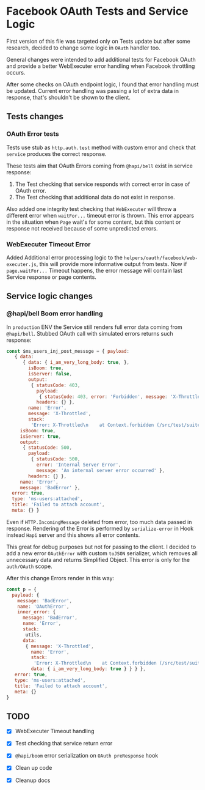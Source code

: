# Facebook OAuth Tests and Service Logic
First version of this file was targeted only on Tests update but after some research,
decided to change some logic in `OAuth` handler too.
 
General changes were intended to add additional tests for Facebook OAuth 
and provide a better WebExecuter error handling when Facebook throttling occurs.

After some checks on OAuth endpoint logic, I found that error handling must be updated.
Current error handling was passing a lot of extra data in response, that's shouldn't be shown to the client.

## Tests changes
### OAuth Error tests
Tests use stub as `http.auth.test` method with custom error and check that `service`
produces the correct response.

These tests aim that OAuth Errors coming from `@hapi/bell` exist in service response:
1. The Test checking that service responds with correct error in case of OAuth error.
2. The Test checking that additional data do not exist in response. 

Also added one integrity test checking that `WebExecuter` will throw a different error when
`waitFor...` timeout error is thrown. This error appears in the situation when `Page` wait's for some content, but this content or response not received because of some unpredicted errors.

### WebExecuter Timeout Error
Added Additional error processing logic to the `helpers/oauth/facebook/web-executer.js`, this will
provide more informative output from tests. Now if `page.waitFor...` Timeout happens, the error message will
contain last Service response or page contents.

## Service logic changes
### @hapi/bell Boom error handling
In `production` ENV the Service still renders full error data coming from `@hapi/bell`. Stubbed OAuth call with simulated errors
returns such response:

```javascript
const $ms_users_inj_post_messsge = { payload:
   { data:
      { data: { i_am_very_long_body: true, },
        isBoom: true,
        isServer: false,
        output:
         { statusCode: 403,
           payload:
            { statusCode: 403, error: 'Forbidden', message: 'X-Throttled' },
           headers: {} },
        name: 'Error',
        message: 'X-Throttled',
        stack:
         'Error: X-Throttled\n    at Context.forbidden (/src/test/suites/oauth/facebook.js:97:34)\n    at process._tickCallback (internal/process/next_tick.js:68:7)' },
     isBoom: true,
     isServer: true,
     output:
      { statusCode: 500,
        payload:
         { statusCode: 500,
           error: 'Internal Server Error',
           message: 'An internal server error occurred' },
        headers: {} },
     name: 'Error',
     message: 'BadError' },
  error: true,
  type: 'ms-users:attached',
  title: 'Failed to attach account',
  meta: {} }
```

Even if `HTTP.IncomingMessage` deleted from error, too much data passed in response.
Rendering of the Error is performed by `serialize-error` in Hook instead `Hapi` server and this shows all error contents.

This great for debug purposes but not for passing to the client.
I decided to add a new error `OAuthError` with custom `toJSON` serializer, which removes all unnecessary data
and returns Simplified Object. This error is only for the `auth/OAuth` scope.

After this change Errors render in this way:

```javascript
const p = { 
  payload: { 
    message: 'BadError',
    name: 'OAuthError',
    inner_error: {
      message: 'BadError',
      name: 'Error',
      stack:
       utils,
      data:
       { message: 'X-Throttled',
         name: 'Error',
         stack:
          'Error: X-Throttled\n    at Context.forbidden (/src/test/suites/oauth/facebook.js:97:34)\n    at process._tickCallback (internal/process/next_tick.js:68:7)',
         data: { i_am_very_long_body: true } } } },
   error: true,
   type: 'ms-users:attached',
   title: 'Failed to attach account',
   meta: {} 
}

```

## TODO
- [x] WebExecuter Timeout handling
- [x] Test checking that service return error
- [x] `@hapi/boom` error serialization on `OAuth preResponse` hook
- [x] Clean up code
- [x] Cleanup docs
 
